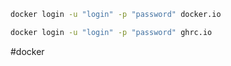 ```bash
docker login -u "login" -p "password" docker.io

docker login -u "login" -p "password" ghrc.io
```

#docker